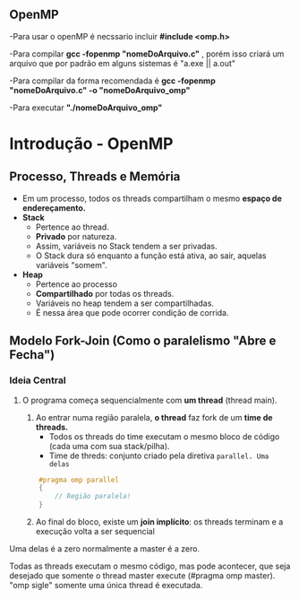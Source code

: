 ## OpenMP ##

-Para usar o openMP é necssario incluir **#include <omp.h>**

-Para compilar **gcc -fopenmp "nomeDoArquivo.c"** , porém isso criará um arquivo que por padrão em alguns sistemas é "a.exe || a.out"

-Para compilar da forma recomendada é **gcc -fopenmp "nomeDoArquivo.c" -o "nomeDoArquivo_omp"**

-Para executar **"./nomeDoArquivo_omp"**

# Introdução - OpenMP

## Processo, Threads e Memória

- Em um processo, todos os threads compartilham o mesmo **espaço de endereçamento.**
- **Stack**
  - Pertence ao thread.
  - **Privado** por natureza.
  - Assim, variáveis no Stack tendem a ser privadas.
  - O Stack dura só enquanto a função está ativa, ao sair, aquelas variáveis "somem".
- **Heap**
  - Pertence ao processo
  - **Compartilhado** por todas os threads.
  - Variáveis no heap tendem a ser compartilhadas.
  - É nessa área que pode ocorrer condição de corrida.


## Modelo Fork-Join (Como o paralelismo "Abre e Fecha")

### Ideia Central

1. O programa começa sequencialmente com **um thread** (thread main).
   1. Ao entrar numa região paralela, **o thread** faz fork de um **time de threads.**
      - Todos os threads do time executam o mesmo bloco de código (cada uma com sua stack/pilha). 
      - Time de threds: conjunto criado pela diretiva `parallel. Uma delas `
   
    ```c
        #pragma omp parallel
        {
            // Região paralela!    
        }
    ```

   2. Ao final do bloco, existe um **join implícito**: os threads terminam e a execução volta a ser sequencial

Uma delas é a zero normalmente a master é a zero.

Todas as threads executam o mesmo código, mas pode acontecer, que seja desejado que somente o thread master execute (#pragma omp master). "omp sigle" somente uma única thread é executada.
